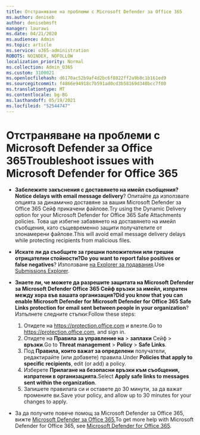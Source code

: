 ```yaml
---
title: Отстраняване на проблеми с Microsoft Defender за Office 365
ms.author: deniseb
author: denisebmsft
manager: laurawi
ms.date: 04/21/2020
ms.audience: Admin
ms.topic: article
ms.service: o365-administration
ROBOTS: NOINDEX, NOFOLLOW
localization_priority: Normal
ms.collection: Admin_O365
ms.custom: 3100021
ms.openlocfilehash: d6170ac52b9af4d2bc6f8822ff2a9b8c1b161ed9
ms.sourcegitcommit: f4866e94918c7b591ad0cd3b58169d340bcc7f00
ms.translationtype: MT
ms.contentlocale: bg-BG
ms.lasthandoff: 05/19/2021
ms.locfileid: "52544747"
---
```

# <a name="troubleshoot-issues-with-microsoft-defender-for-office-365"></a><span data-ttu-id="d3ca3-102">Отстраняване на проблеми с Microsoft Defender за Office 365</span><span class="sxs-lookup"><span data-stu-id="d3ca3-102">Troubleshoot issues with Microsoft Defender for Office 365</span></span>

- <span data-ttu-id="d3ca3-103">**Забележите закъснения с доставянето на имейл съобщения?**</span><span class="sxs-lookup"><span data-stu-id="d3ca3-103">**Notice delays with email message delivery**?</span></span> <span data-ttu-id="d3ca3-104">Опитайте да използвате опцията за динамично доставяне за вашия Microsoft Defender за Office 365 Сейф прикачени файлове.</span><span class="sxs-lookup"><span data-stu-id="d3ca3-104">Try using the Dynamic Delivery option for your Microsoft Defender for Office 365 Safe Attachments policies.</span></span> <span data-ttu-id="d3ca3-105">Това ще избегне забавянето на доставянето на имейл съобщения, като същевременно защити получателите от злонамерени файлове.</span><span class="sxs-lookup"><span data-stu-id="d3ca3-105">This will avoid email message delivery delays while protecting recipients from malicious files.</span></span>
- <span data-ttu-id="d3ca3-106">**Искате ли да съобщите за грешни положителни или грешни отрицателни стойности?**</span><span class="sxs-lookup"><span data-stu-id="d3ca3-106">**Do you want to report false positives or false negatives**?</span></span> <span data-ttu-id="d3ca3-107">Използване [на Explorer за подавания](https://protection.office.com/reportsubmission).</span><span class="sxs-lookup"><span data-stu-id="d3ca3-107">Use [Submissions Explorer](https://protection.office.com/reportsubmission).</span></span>
- <span data-ttu-id="d3ca3-108">**Знаете ли, че можете да разрешите защитата на Microsoft Defender за Microsoft Defender Office 365 Сейф връзки за имейл, изпратен между хора във вашата организация?**</span><span class="sxs-lookup"><span data-stu-id="d3ca3-108">**Did you know that you can enable Microsoft Defender for Microsoft Defender for Office 365 Safe Links protection for email sent between people in your organization**?</span></span> <span data-ttu-id="d3ca3-109">Изпълнете следните стъпки:</span><span class="sxs-lookup"><span data-stu-id="d3ca3-109">Follow these steps:</span></span>
    1. <span data-ttu-id="d3ca3-110">Отидете на https://protection.office.com и влезте.</span><span class="sxs-lookup"><span data-stu-id="d3ca3-110">Go to https://protection.office.com, and sign in.</span></span>
    2. <span data-ttu-id="d3ca3-111">Отидете на **Правила за управление на**  >  **заплахи** Сейф  >  **връзки**.</span><span class="sxs-lookup"><span data-stu-id="d3ca3-111">Go to **Threat management** > **Policy** > **Safe Links**.</span></span>
    3. <span data-ttu-id="d3ca3-112">Под **Правила, които важат за определени** получатели, редактирайте (или добавете) правила.</span><span class="sxs-lookup"><span data-stu-id="d3ca3-112">Under **Policies that apply to specific recipients**, edit (or add) a policy.</span></span>
    4. <span data-ttu-id="d3ca3-113">Изберете **Прилагане на безопасни връзки към съобщения, изпратени в организацията.**</span><span class="sxs-lookup"><span data-stu-id="d3ca3-113">Select **Apply safe links to messages sent within the organization**.</span></span>
    5. <span data-ttu-id="d3ca3-114">Запишете правилата си и оставете до 30 минути, за да важат промените ви.</span><span class="sxs-lookup"><span data-stu-id="d3ca3-114">Save your policy, and allow up to 30 minutes for your changes to apply.</span></span>

- <span data-ttu-id="d3ca3-115">За да получите повече помощ за Microsoft Defender за Office 365, вижте [Microsoft Defender за Office 365.](/microsoft-365/security/office-365-security/office-365-atp)</span><span class="sxs-lookup"><span data-stu-id="d3ca3-115">To get more help with Microsoft Defender for Office 365, see [Microsoft Defender for Office 365](/microsoft-365/security/office-365-security/office-365-atp).</span></span>